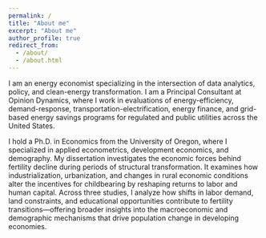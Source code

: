 ```yaml
---
permalink: /
title: "About me"
excerpt: "About me"
author_profile: true
redirect_from: 
  - /about/
  - /about.html
---
```


I am an energy economist specializing in the intersection of data analytics, policy, and clean-energy transformation. I am a Principal Consultant at Opinion Dynamics, where I work in evaluations of energy-efficiency, demand-response, transportation-electrification, energy finance, and grid-based energy savings programs for regulated and public utilities across the United States.

I hold a Ph.D. in Economics from the University of Oregon, where I specialized in applied econometrics, development economics, and demography. My dissertation investigates the economic forces behind fertility decline during periods of structural transformation. It examines how industrialization, urbanization, and changes in rural economic conditions alter the incentives for childbearing by reshaping returns to labor and human capital. Across three studies, I analyze how shifts in labor demand, land constraints, and educational opportunities contribute to fertility transitions—offering broader insights into the macroeconomic and demographic mechanisms that drive population change in developing economies.
